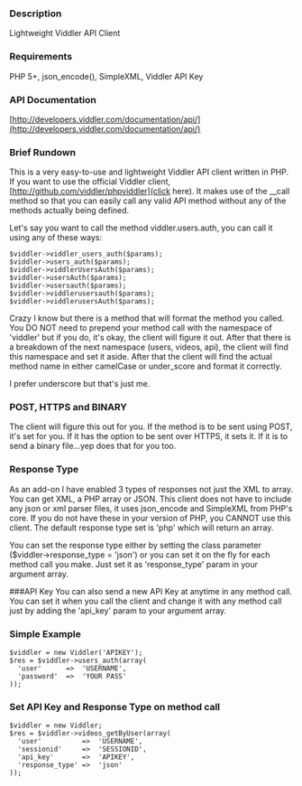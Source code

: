 ### Description
Lightweight Viddler API Client

### Requirements
PHP 5+, json_encode(), SimpleXML, Viddler API Key

### API Documentation
[http://developers.viddler.com/documentation/api/](http://developers.viddler.com/documentation/api/)

### Brief Rundown
This is a very easy-to-use and lightweight Viddler API client written in PHP. If you want to use the official Viddler client, [http://github.com/viddler/phpviddler](click here). It makes use of the __call method so that you can easily call any valid API method without any of the methods actually being defined.

Let's say you want to call the method viddler.users.auth, you can call it using any of these ways:

    $viddler->viddler_users_auth($params);
    $viddler->users_auth($params);
    $viddler->viddlerUsersAuth($params);
    $viddler->usersAuth($params);
    $viddler->usersauth($params);
    $viddler->viddlerusersauth($params);
    $viddler->viddlerusersAuth($params);

Crazy I know but there is a method that will format the method you called. You DO NOT need to prepend your method call with the namespace of 'viddler' but if you do, it's okay, the client will figure it out. After that there is a breakdown of the next namespace (users, videos, api), the client will find this namespace and set it aside. After that the client will find the actual method name in either camelCase or under_score and format it correctly.

I prefer underscore but that's just me.

### POST, HTTPS and BINARY
The client will figure this out for you. If the method is to be sent using POST, it's set for you. If it has the option to be sent over HTTPS, it sets it. If it is to send a binary file...yep does that for you too.

### Response Type
As an add-on I have enabled 3 types of responses not just the XML to array. You can get XML, a PHP array or JSON. This client does not have to include any json or xml parser files, it uses json_encode and SimpleXML from PHP's core. If you do not have these in your version of PHP, you CANNOT use this client. The default response type set is 'php' which will return an array.

You can set the response type either by setting the class parameter ($viddler->response_type = 'json') or you can set it on the fly for each method call you make. Just set it as 'response_type' param in your argument array.

###API Key
You can also send a new API Key at anytime in any method call. You can set it when you call the client and change it with any method call just by adding the 'api_key' param to your argument array.

### Simple Example
    $viddler = new Viddler('APIKEY');
    $res = $viddler->users_auth(array(
      'user'      =>  'USERNAME',
      'password'  =>  'YOUR PASS'
    ));
    
### Set API Key and Response Type on method call
    $viddler = new Viddler;
    $res = $viddler->videos_getByUser(array(
      'user'          =>  'USERNAME',
      'sessionid'     =>  'SESSIONID',
      'api_key'       =>  'APIKEY',
      'response_type' =>  'json'
    ));